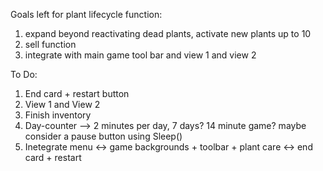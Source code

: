 Goals left for plant lifecycle function:
1. expand beyond reactivating dead plants, activate new plants up to 10
2. sell function
3. integrate with main game tool bar and view 1 and view 2

To Do:
1. End card + restart button
2. View 1 and View 2
3. Finish inventory
4. Day-counter --> 2 minutes per day, 7 days? 14 minute game? maybe consider a pause button using Sleep()
5. Inetegrate menu <-> game backgrounds + toolbar + plant care <-> end card + restart

